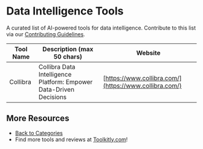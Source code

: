 # Data Intelligence Tools

A curated list of AI-powered tools for data intelligence. Contribute to this list via our [Contributing Guidelines](../CONTRIBUTING.md).

| Tool Name | Description (max 50 chars) | Website |
|-----------|----------------------------|---------|
| Collibra | Collibra Data Intelligence Platform: Empower Data-Driven Decisions | [https://www.collibra.com/](https://www.collibra.com/) |

## More Resources
- [Back to Categories](../README.md)
- Find more tools and reviews at [Toolkitly.com](https://toolkitly.com)!
